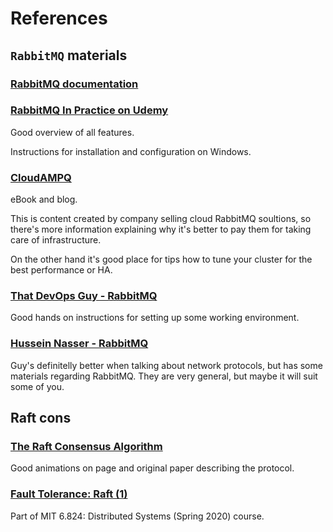 # References

## `RabbitMQ` materials

### [RabbitMQ documentation](https://www.rabbitmq.com/documentation.html)

### [RabbitMQ In Practice on Udemy](https://www.udemy.com/course/rabbitmq-in-practice/)
Good overview of all features.

Instructions for installation and configuration on Windows.

### [CloudAMPQ](https://www.cloudamqp.com/rabbitmq_ebook.html)
eBook and blog.

This is content created by company selling cloud RabbitMQ soultions,
so there's more information explaining why it's better to pay them for taking care of infrastructure.

On the other hand it's good place for tips how to tune your cluster for the best performance or HA.

### [That DevOps Guy - RabbitMQ](https://www.youtube.com/c/MarcelDempers/search?query=RabbitMQ)
Good hands on instructions for setting up some working environment.

### [Hussein Nasser - RabbitMQ](https://www.youtube.com/c/HusseinNasser-software-engineering/search?query=RabbitMQ)
Guy's definitelly better when talking about network protocols, but has some materials regarding RabbitMQ.
They are very general, but maybe it will suit some of you.

## Raft cons

### [The Raft Consensus Algorithm](https://raft.github.io/)
Good animations on page and original paper describing the protocol.

### [Fault Tolerance: Raft (1)](https://www.youtube.com/watch?v=64Zp3tzNbpE)
Part of MIT 6.824: Distributed Systems (Spring 2020) course.
